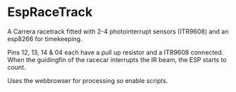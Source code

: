 # EspRaceTrack
A Carrera racetrack fitted with 2-4 photointerrupt sensors (ITR9608) and an esp8266 for timekeeping.

Pins 12, 13, 14 & 04 each have a pull up resistor and a ITR9608 connected. When the guidingfin of the racecar interrupts the IR beam, the ESP starts to count.

Uses the webbrowser for processing so enable scripts.
